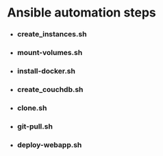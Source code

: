 # Ansible automation steps

- ### create_instances.sh

- ### mount-volumes.sh

- ### install-docker.sh

- ### create_couchdb.sh

- ### clone.sh

- ### git-pull.sh

- ### deploy-webapp.sh